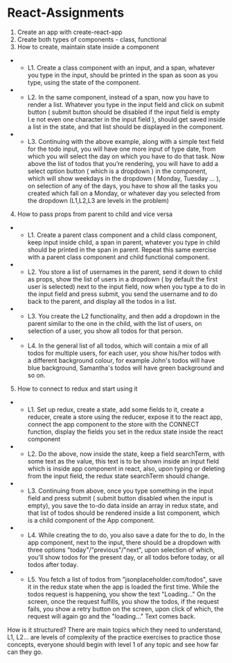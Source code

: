 # React-Assignments


1. Create an app with create-react-app
2. Create both types of components - class, functional
3. How to create, maintain state inside a component
- - L1. Create a class component with an input, and a span, whatever you type in the input, should be printed in the span as soon as you type, using the state of the component.
- - L2. In the same component, instead of a span, now you have to render a list. Whatever you type in the input field and click on submit button ( submit button should be disabled if the input field is empty I.e not even one character in the input field ), should get saved inside a list in the state, and that list should be displayed in the component.
- - L3. Continuing with the above example, along with a simple text field for the todo input, you will have one more input of type date, from which you will select the day on which you have to do that task. Now above the list of todos that you’re rendering, you will have to add a select option button ( which is a dropdown ) in the component, which will show weekdays in the dropdown ( Monday, Tuesday … ), on selection of any of the days, you have to show all the tasks you created which fall on a Monday, or whatever day you selected from the dropdown
(L1,L2,L3 are levels in the problem)
4.  How to pass props from parent to child and vice versa
- - L1. Create a parent class component and a child class component, keep input inside child, a span in parent, whatever you type in child should be printed in the span in parent. Repeat this same exercise with a parent class component and child functional component.
- - L2. You store a list of usernames in the parent, send it down to child as props, show the list of users in a dropdown ( by default the first user is selected) next to the input field, now when you type a to do in the input field and press submit, you send the username and to do back to the parent, and display all the todos in a list.
- - L3. You create the L2 functionality, and then add a dropdown in the parent similar to the one in the child, with the list of users, on selection of a user, you show all todos for that person.
- - L4. In the general list of all todos, which will contain a mix of all todos for multiple users, for each user, you show his/her todos with a different background colour, for example John's todos will have blue background, Samantha's todos will have green background and so on.
5. How to connect to redux and start using it
- - L1. Set up redux, create a state, add some fields to it, create a reducer, create a store using the reducer, expose it to the react app, connect the app component to the store with the CONNECT function, display the fields you set in the redux state inside the react component
- - L2. Do the above, now inside the state, keep a field searchTerm, with some text as the value, this text is to be shown inside an input field which is inside app component in react, also, upon typing or deleting from the input field, the redux state searchTerm should change.
- - L3. Continuing from above, once you type something in the input field and press submit ( submit button disabled when the input is empty), you save the to-do data inside an array in redux state, and that list of todos should be rendered inside a list component, which is a child component of the App component.
- - L4. While creating the to do, you also save a date for the to do, In the app component, next to the input, there should be a dropdown with three options "today"/"previous"/"next", upon selection of which, you'll show todos for the present day, or all todos before today, or all todos after today.
- - L5. You fetch a list of todos from "jsonplaceholder.com/todos", save it in the redux state when the app is loaded the first time. While the todos request is happening, you show the text "Loading..." On the screen, once the request fulfills, you show the todos, if the request fails, you show a retry button on the screen, upon click of which, the request will again go and the "loading..." Text comes back.

How is it structured?
There are main topics which they need to understand, L1, L2... are levels of complexity of the practice exercises to practice those concepts, everyone should begin with level 1 of any topic and see how far can they go.
